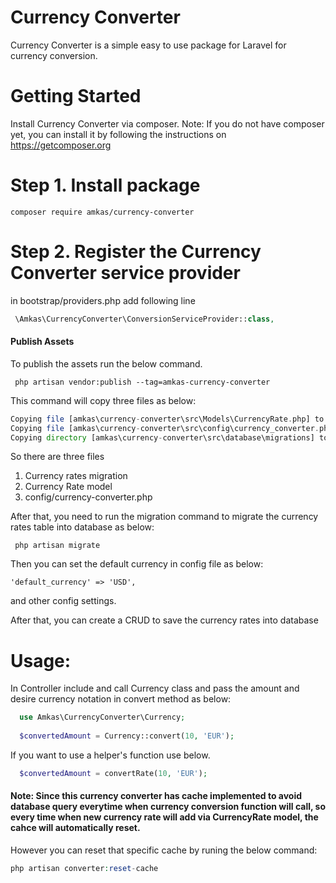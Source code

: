 # Currency Converter

Currency Converter is a simple easy to use package for Laravel for currency conversion.

# Getting Started
  Install Currency Converter via composer.
Note: If you do not have composer yet, you can install it by following the instructions on https://getcomposer.org

# Step 1. Install package
  
    composer require amkas/currency-converter

# Step 2. Register the Currency Converter service provider
  in bootstrap/providers.php
  add following line
   ```php
    \Amkas\CurrencyConverter\ConversionServiceProvider::class,
   ```
#### Publish Assets
To publish the assets run the below command.
```
 php artisan vendor:publish --tag=amkas-currency-converter
```
This command will copy three files as below:

 ```php
 Copying file [amkas\currency-converter\src\Models\CurrencyRate.php] to [app\Models\CurrencyRate.php]  DONE
 Copying file [amkas\currency-converter\src\config\currency_converter.php] to [config\currency_converter.php]  DONE
 Copying directory [amkas\currency-converter\src\database\migrations] to [database\migrations]  DONE
  ```
So there are three files
1. Currency rates migration
2. Currency Rate model
3. config/currency-converter.php

After that, you need to run the migration command to migrate the currency rates table into database as below:

```
 php artisan migrate
```

Then you can set the default currency in config file as below:

```
'default_currency' => 'USD',
```

and other config settings.

After that, you can create a CRUD to save the currency rates into database

# Usage:
  In Controller include and call Currency class and pass the amount and desire currency notation in convert method as below:
  ```php
    use Amkas\CurrencyConverter\Currency;
    
    $convertedAmount = Currency::convert(10, 'EUR');
  ```
  If you want to use a helper's function use below.
  ```php
    $convertedAmount = convertRate(10, 'EUR');
  ```

#### Note: Since this currency converter has cache implemented to avoid database query everytime when currency conversion function will call, so every time when new currency rate will add via CurrencyRate model, the cahce will automatically reset.
However you can reset that specific cache by runing the below command:

````php
php artisan converter:reset-cache
````
